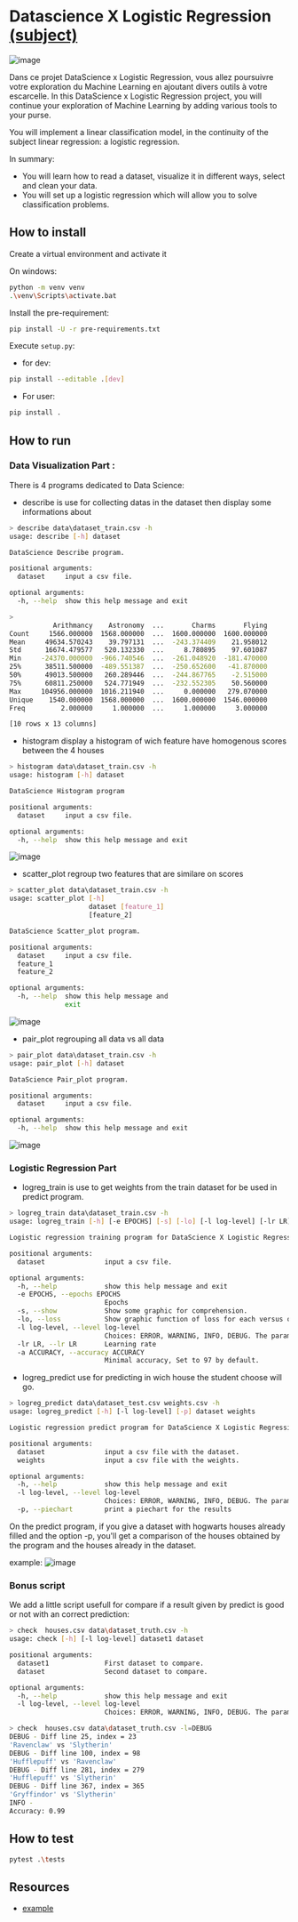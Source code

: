 # Datascience X Logistic Regression [(subject)](https://cdn.intra.42.fr/pdf/pdf/19502/fr.subject.pdf)

![image](./resources/data_science.jpg)

Dans ce projet DataScience x Logistic Regression, vous allez poursuivre votre exploration du Machine Learning en ajoutant divers outils à votre escarcelle.
In this DataScience x Logistic Regression project, you will continue your exploration of Machine Learning by adding various tools to your purse.

You will implement a linear classification model, in the continuity of the subject
linear regression: a logistic regression.

In summary:
* You will learn how to read a dataset, visualize it in different ways, select and clean your data.
* You will set up a logistic regression which will allow you to solve classification problems.

## **How to install**

Create a virtual environment and activate it

On windows:

```bash
python -m venv venv
.\venv\Scripts\activate.bat
```

Install the pre-requirement:
```bash
pip install -U -r pre-requirements.txt
```

Execute `setup.py`:

* for dev:
```bash
pip install --editable .[dev]
```
* For user:
```bash
pip install .
```

## **How to run**

### **Data Visualization Part** : 

There is 4 programs dedicated to Data Science:

* describe is use for collecting datas in the dataset then display some informations about
```bash
> describe data\dataset_train.csv -h
usage: describe [-h] dataset

DataScience Describe program.

positional arguments:
  dataset     input a csv file.

optional arguments:
  -h, --help  show this help message and exit

> 
           Arithmancy    Astronomy  ...       Charms       Flying
Count     1566.000000  1568.000000  ...  1600.000000  1600.000000
Mean     49634.570243    39.797131  ...  -243.374409    21.958012
Std      16674.479577   520.132330  ...     8.780895    97.601087
Min     -24370.000000  -966.740546  ...  -261.048920  -181.470000
25%      38511.500000  -489.551387  ...  -250.652600   -41.870000
50%      49013.500000   260.289446  ...  -244.867765    -2.515000
75%      60811.250000   524.771949  ...  -232.552305    50.560000
Max     104956.000000  1016.211940  ...     0.000000   279.070000
Unique    1540.000000  1568.000000  ...  1600.000000  1546.000000
Freq         2.000000     1.000000  ...     1.000000     3.000000

[10 rows x 13 columns]
```


* histogram display a histogram of wich feature have homogenous scores between the 4 houses
```bash
> histogram data\dataset_train.csv -h
usage: histogram [-h] dataset

DataScience Histogram program

positional arguments:
  dataset     input a csv file.

optional arguments:
  -h, --help  show this help message and exit
```
![image](./resources/histogram.png)

* scatter_plot regroup two features that are similare on scores
```bash
> scatter_plot data\dataset_train.csv -h
usage: scatter_plot [-h]
                    dataset [feature_1]
                    [feature_2]

DataScience Scatter_plot program.

positional arguments:
  dataset     input a csv file.
  feature_1
  feature_2

optional arguments:
  -h, --help  show this help message and
              exit
```

![image](./resources/scatter_plot.png)

* pair_plot regrouping all data vs all data
```bash
> pair_plot data\dataset_train.csv -h
usage: pair_plot [-h] dataset

DataScience Pair_plot program.

positional arguments:
  dataset     input a csv file.

optional arguments:
  -h, --help  show this help message and exit
```

![image](./resources/pairplot.png)

### **Logistic Regression Part**
* logreg_train is use to get weights from the train dataset for be used in predict program.

```bash
> logreg_train data\dataset_train.csv -h
usage: logreg_train [-h] [-e EPOCHS] [-s] [-lo] [-l log-level] [-lr LR] [-a ACCURACY] dataset

Logistic regression training program for DataScience X Logistic Regression project.

positional arguments:
  dataset               input a csv file.

optional arguments:
  -h, --help            show this help message and exit
  -e EPOCHS, --epochs EPOCHS
                        Epochs
  -s, --show            Show some graphic for comprehension.
  -lo, --loss           Show graphic function of loss for each versus of features.
  -l log-level, --level log-level
                        Choices: ERROR, WARNING, INFO, DEBUG. The parameter set by default is INFO.
  -lr LR, --lr LR       Learning rate
  -a ACCURACY, --accuracy ACCURACY
                        Minimal accuracy, Set to 97 by default.
```

* logreg_predict use for predicting in wich house the student choose will go.

```bash
> logreg_predict data\dataset_test.csv weights.csv -h
usage: logreg_predict [-h] [-l log-level] [-p] dataset weights

Logistic regression predict program for DataScience X Logistic Regression project.

positional arguments:
  dataset               input a csv file with the dataset.
  weights               input a csv file with the weights.

optional arguments:
  -h, --help            show this help message and exit
  -l log-level, --level log-level
                        Choices: ERROR, WARNING, INFO, DEBUG. The parameter set by default is INFO.
  -p, --piechart        print a piechart for the results
```

On the predict program, if you give a dataset with hogwarts houses already filled and the option -p, you'll get a comparison of the houses obtained by the program and the houses already in the dataset.

example:
![image](./resources/train_on_predict.png)

### **Bonus script**

We add a little script usefull for compare if a result given by predict is good or not with an correct prediction:

```bash
> check  houses.csv data\dataset_truth.csv -h
usage: check [-h] [-l log-level] dataset1 dataset

positional arguments:
  dataset1              First dataset to compare.
  dataset               Second dataset to compare.

optional arguments:
  -h, --help            show this help message and exit
  -l log-level, --level log-level
                        Choices: ERROR, WARNING, INFO, DEBUG. The parameter set by default is INFO.

> check  houses.csv data\dataset_truth.csv -l=DEBUG
DEBUG - Diff line 25, index = 23
'Ravenclaw' vs 'Slytherin'
DEBUG - Diff line 100, index = 98
'Hufflepuff' vs 'Ravenclaw'
DEBUG - Diff line 281, index = 279
'Hufflepuff' vs 'Slytherin'
DEBUG - Diff line 367, index = 365
'Gryffindor' vs 'Slytherin'
INFO -
Accuracy: 0.99
```

## **How to test**

```bash
pytest .\tests
```

## **Resources**
* [example](https://example.com)

